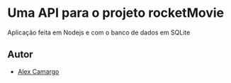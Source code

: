 # Uma API para o projeto rocketMovie

Aplicação feita em Nodejs e com o banco de dados em SQLite
## Autor

- [Alex Camargo](https://www.github.com/alexxcamargo1000)
